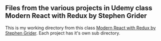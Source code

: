 ## Files from the various projects in Udemy class Modern React with Redux by Stephen Grider

This is my working directory from this class [Modern React with Redux by Stephen Grider](https://www.udemy.com/react-redux/). Each project has it's own sub directory.
